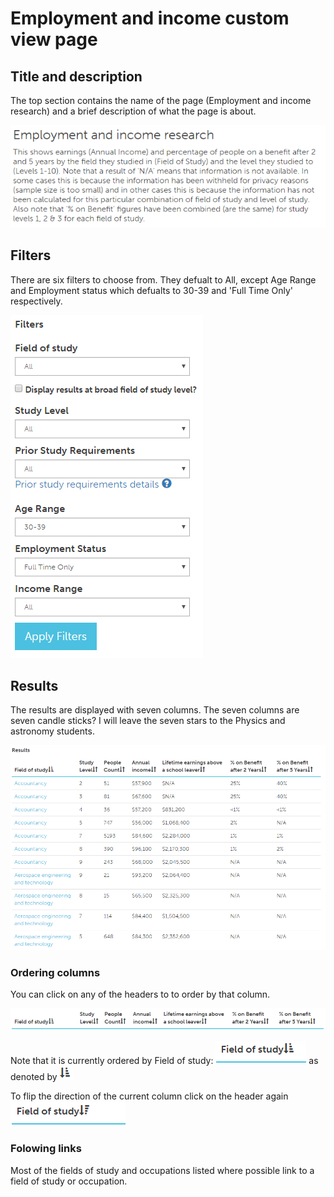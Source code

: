 # Employment and income custom view page

## Title and description
The top section contains the name of the page (Employment and income research) and a brief description of what the page is about.

![Title image](top-title.png)

## Filters
There are six filters to choose from. They defualt to All, except Age Range and Employment status which defualts to 30-39 and 'Full Time Only' respectively.

![Employment and income filters](filters.png)

## Results
The results are displayed with seven columns. The seven columns are seven candle sticks? I will leave the seven stars to the Physics and astronomy students.

![Employment and income results](results.png)

### Ordering columns
You can click on any of the headers to to order by that column.

![Result headers](results-headers.png)

Note that it is currently ordered by Field of study: ![field of study result header](results-headers-field-of-study.png) as denoted by ![result header sort](results-headers-field-of-study-sort.png)

To flip the direction of the current column click on the header again ![result header sort direction](field-of-study-sort-other-way.png)

### Folowing links

Most of the fields of study and occupations listed where possible link to a field of study or occupation.